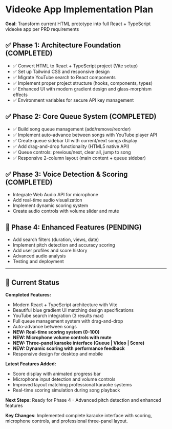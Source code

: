 # Videoke App Implementation Plan

**Goal**: Transform current HTML prototype into full React + TypeScript videoke app per PRD requirements

## ✅ Phase 1: Architecture Foundation (COMPLETED)
- ✅ Convert HTML to React + TypeScript project (Vite setup)
- ✅ Set up Tailwind CSS and responsive design
- ✅ Migrate YouTube search to React components
- ✅ Implement proper project structure (hooks, components, types)
- ✅ Enhanced UI with modern gradient design and glass-morphism effects
- ✅ Environment variables for secure API key management

## ✅ Phase 2: Core Queue System (COMPLETED)
- ✅ Build song queue management (add/remove/reorder)
- ✅ Implement auto-advance between songs with YouTube player API
- ✅ Create queue sidebar UI with current/next songs display
- ✅ Add drag-and-drop functionality (HTML5 native API)
- ✅ Queue controls: previous/next, clear all, jump to song
- ✅ Responsive 2-column layout (main content + queue sidebar)

## ✅ Phase 3: Voice Detection & Scoring (COMPLETED)
- Integrate Web Audio API for microphone
- Add real-time audio visualization  
- Implement dynamic scoring system
- Create audio controls with volume slider and mute

## 🔄 Phase 4: Enhanced Features (PENDING)
- Add search filters (duration, views, date)
- Implement pitch detection and accuracy scoring
- Add user profiles and score history
- Advanced audio analysis
- Testing and deployment

---

## 🎯 Current Status
**Completed Features:**
- Modern React + TypeScript architecture with Vite
- Beautiful blue gradient UI matching design specifications
- YouTube search integration (3 results max)
- Full queue management system with drag-and-drop
- Auto-advance between songs
- **NEW: Real-time scoring system (0-100)**
- **NEW: Microphone volume controls with mute**
- **NEW: Three-panel karaoke interface (Queue | Video | Score)**
- **NEW: Dynamic scoring with performance feedback**
- Responsive design for desktop and mobile

**Latest Features Added:**
- Score display with animated progress bar
- Microphone input detection and volume controls
- Improved layout matching professional karaoke systems
- Real-time scoring simulation during song playback

**Next Steps:**
Ready for Phase 4 - Advanced pitch detection and enhanced features

**Key Changes**: Implemented complete karaoke interface with scoring, microphone controls, and professional three-panel layout.